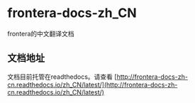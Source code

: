 # frontera-docs-zh_CN
frontera的中文翻译文档

## 文档地址
文档目前托管在readthedocs。请查看
[http://frontera-docs-zh-cn.readthedocs.io/zh_CN/latest/](http://frontera-docs-zh-cn.readthedocs.io/zh_CN/latest/)
